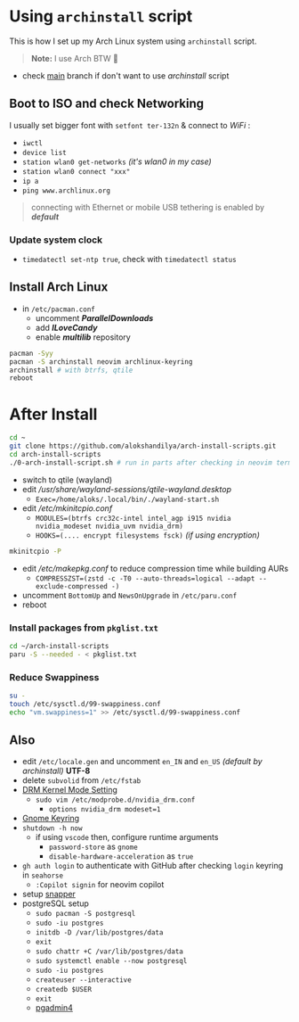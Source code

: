 # Using `archinstall` script

This is how I set up my Arch Linux system using `archinstall` script.

> **Note:** I use Arch BTW 🗿

- check [main](https://github.com/alokshandilya/arch-install-scripts/tree/main) branch if don't want to use _archinstall_ script

## Boot to ISO and check Networking

I usually set bigger font with `setfont ter-132n` & connect to _WiFi_ :

- `iwctl`
- `device list`
- `station wlan0 get-networks` _(it's wlan0 in my case)_
- `station wlan0 connect "xxx"`
- `ip a`
- `ping www.archlinux.org`

> connecting with Ethernet or mobile USB tethering is enabled by **_default_**

### Update system clock

- `timedatectl set-ntp true`, check with `timedatectl status`

## Install Arch Linux

- in `/etc/pacman.conf`
  - uncomment **_ParallelDownloads_**
  - add **_ILoveCandy_**
  - enable **_multilib_** repository

```sh
pacman -Syy
pacman -S archinstall neovim archlinux-keyring
archinstall # with btrfs, qtile
reboot
```

# After Install

```sh
cd ~
git clone https://github.com/alokshandilya/arch-install-scripts.git
cd arch-install-scripts
./0-arch-install-script.sh # run in parts after checking in neovim term
```

- switch to qtile (wayland)
- edit _/usr/share/wayland-sessions/qtile-wayland.desktop_
  - `Exec=/home/aloks/.local/bin/./wayland-start.sh`
- edit _/etc/mkinitcpio.conf_
  - `MODULES=(btrfs crc32c-intel intel_agp i915 nvidia nvidia_modeset nvidia_uvm nvidia_drm)`
  - `HOOKS=(.... encrypt filesystems fsck)` _(if using encryption)_

```sh
mkinitcpio -P
```

- edit _/etc/makepkg.conf_ to reduce compression time while building AURs
  - `COMPRESSZST=(zstd -c -T0 --auto-threads=logical --adapt --exclude-compressed -)`
- uncomment `BottomUp` and `NewsOnUpgrade` in `/etc/paru.conf`
- reboot

### Install packages from `pkglist.txt`

```sh
cd ~/arch-install-scripts
paru -S --needed - < pkglist.txt
```

### Reduce Swappiness

```sh
su -
touch /etc/sysctl.d/99-swappiness.conf
echo "vm.swappiness=1" >> /etc/sysctl.d/99-swappiness.conf
```

## Also

- edit `/etc/locale.gen` and uncomment `en_IN` and `en_US` _(default by archinstall)_ **UTF-8**
- delete `subvolid` from `/etc/fstab`
- [DRM Kernel Mode Setting](https://wiki.archlinux.org/title/NVIDIA#DRM_kernel_mode_setting)
  - `sudo vim /etc/modprobe.d/nvidia_drm.conf`
    - `options nvidia_drm modeset=1`
- [Gnome Keyring](https://wiki.archlinux.org/title/GNOME/Keyring#Using_the_keyring)
- `shutdown -h now`
  - if using `vscode` then, configure runtime arguments
    - `password-store` as `gnome`
    - `disable-hardware-acceleration` as `true`
- `gh auth login` to authenticate with GitHub after checking `login` keyring in `seahorse`
  - `:Copilot signin` for neovim copilot
- setup [snapper](SNAPPER.md)
- postgreSQL setup
  - `sudo pacman -S postgresql`
  - `sudo -iu postgres`
  - `initdb -D /var/lib/postgres/data`
  - `exit`
  - `sudo chattr +C /var/lib/postgres/data`
  - `sudo systemctl enable --now postgresql`
  - `sudo -iu postgres`
  - `createuser --interactive`
  - `createdb $USER`
  - `exit`
  - [pgadmin4](https://www.pgadmin.org/download/pgadmin-4-python/)
